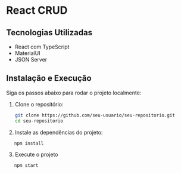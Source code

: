 # React CRUD

## Tecnologias Utilizadas

- React com TypeScript
- MaterialUI
- JSON Server

## Instalação e Execução

Siga os passos abaixo para rodar o projeto localmente:

1. Clone o repositório:

   ```bash
   git clone https://github.com/seu-usuario/seu-repositorio.git
   cd seu-repositorio
   ```

2. Instale as dependências do projeto:

```bash
   npm install
```

3. Execute o projeto

```bash
   npm start
```
